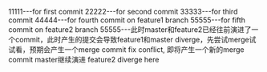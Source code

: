 11111---for first commit
22222---for second commit
33333---for third commit 
44444---for fourth commit on feature1 branch
55555---for fifth commit on feature2 branch
55555---此时master和feature2已经往前演进了一个commit，此时产生的提交会导致feature1和master diverge，先尝试merge试试看，预期会产生一个merge commit
fix conflict, 即将产生一个新的merge commit
master继续演进
feature2 diverge here
